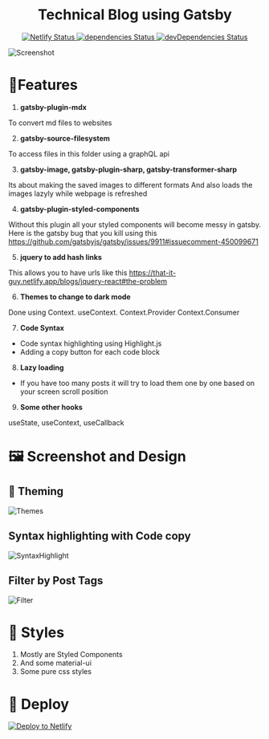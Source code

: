 <h1 align="center">
  Technical Blog using Gatsby
</h1>

<p align="center">
  <a href="https://app.netlify.com/sites/that-it-guy/deploys">
    <img alt="Netlify Status" src="https://api.netlify.com/api/v1/badges/e15f1837-6f79-42fe-98f4-59016ed63297/deploy-status">
  </a>
  <a href="https://david-dm.org/ayonious/that-it-guy-tech-blog">
    <img alt="dependencies Status" src="https://david-dm.org/ayonious/that-it-guy-tech-blog/status.svg">
  </a>
  <a href="https://david-dm.org/ayonious/that-it-guy-tech-blog?type=dev">
    <img alt="devDependencies Status" src="https://david-dm.org/ayonious/that-it-guy-tech-blog/dev-status.svg">
  </a>
</p>

![Screenshot](https://cdn.jsdelivr.net/gh/ayonious/that-it-guy-tech-blog@master/DocumentationAssets/front.page.3.png)

# 🎁Features

1.  **gatsby-plugin-mdx**

To convert md files to websites

2. **gatsby-source-filesystem**

To access files in this folder using a graphQL api

3. **gatsby-image, gatsby-plugin-sharp, gatsby-transformer-sharp**

Its about making the saved images to different formats
And also loads the images lazyly while webpage is refreshed

4. **gatsby-plugin-styled-components**

Without this plugin all your styled components will become messy in gatsby.
Here is the gatsby bug that you kill using this
https://github.com/gatsbyjs/gatsby/issues/9911#issuecomment-450099671

5. **jquery to add hash links**

This allows you to have urls like this
https://that-it-guy.netlify.app/blogs/jquery-react#the-problem

6. **Themes to change to dark mode**

Done using Context. useContext. Context.Provider Context.Consumer

7. **Code Syntax**

- Code syntax highlighting using Highlight.js
- Adding a copy button for each code block

8. **Lazy loading**

- If you have too many posts it will try to load them one by one based on your screen scroll position

9. **Some other hooks**

useState, useContext, useCallback

# 🖼 Screenshot and Design

## 🎨 Theming

![Themes](https://cdn.jsdelivr.net/gh/ayonious/that-it-guy-tech-blog@master/DocumentationAssets/themes.png)

## Syntax highlighting with Code copy

![SyntaxHighlight](https://cdn.jsdelivr.net/gh/ayonious/that-it-guy-tech-blog@master/DocumentationAssets/syntax.highlighting.png)

## Filter by Post Tags

![Filter](https://cdn.jsdelivr.net/gh/ayonious/that-it-guy-tech-blog@master/DocumentationAssets/filter.png)

# 💄 Styles

1. Mostly are Styled Components
2. And some material-ui
3. Some pure css styles

# 🚀 Deploy

[![Deploy to Netlify](https://www.netlify.com/img/deploy/button.svg)](https://app.netlify.com/start/deploy?repository=https://github.com/ayonious/that-it-guy-tech-blog)
